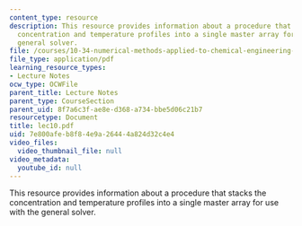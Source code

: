 ```yaml
---
content_type: resource
description: This resource provides information about a procedure that stacks the
  concentration and temperature profiles into a single master array for use with the
  general solver.
file: /courses/10-34-numerical-methods-applied-to-chemical-engineering-fall-2005/7e800afeb8f84e9a26444a824d32c4e4_lec10.pdf
file_type: application/pdf
learning_resource_types:
- Lecture Notes
ocw_type: OCWFile
parent_title: Lecture Notes
parent_type: CourseSection
parent_uid: 8f7a6c3f-ae8e-d368-a734-bbe5d06c21b7
resourcetype: Document
title: lec10.pdf
uid: 7e800afe-b8f8-4e9a-2644-4a824d32c4e4
video_files:
  video_thumbnail_file: null
video_metadata:
  youtube_id: null
---
```

This resource provides information about a procedure that stacks the concentration and temperature profiles into a single master array for use with the general solver.

